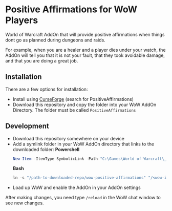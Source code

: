 # Positive Affirmations for WoW Players

World of Warcraft AddOn that will provide positive affirmations when things dont go as planned during dungeons and raids.

For example, when you are a healer and a player dies under your watch, the AddOn will tell you that it is not your fault, that they took avoidable damage, and that you are doing a great job.

## Installation

There are a few options for installation:

- Install using [CurseForge](https://www.curseforge.com/wow/search?page=1&pageSize=20&sortBy=relevancy&search=PositiveAffirmations) (search for PositiveAffirmations)
- Download this repository and copy the folder into your WoW AddOn Directory. The folder must be called `PositiveAffirmations`

## Development

- Download this repository somewhere on your device
- Add a symlink folder in your WoW AddOn directory that links to the downloaded folder:
  **Powershell**
  ```powershell
  New-Item -ItemType SymbolicLink -Path "C:\Games\World of Warcraft\_retail_\Interface\AddOns\PositiveAffirmations" -Value "C:\<path-to-downloaded-repo>\wow-positive-affirmations"
  ```
  **Bash**
  ```powershell
  ln -s "/path-to-downloaded-repo/wow-positive-affirmations" "/<wow-installation-folder>/_retail_/Interface/AddOns/PositiveAffirmations"
  ```
- Load up WoW and enable the AddOn in your AddOn settings

After making changes, you need type `/reload` in the WoW chat window to see new changes.
